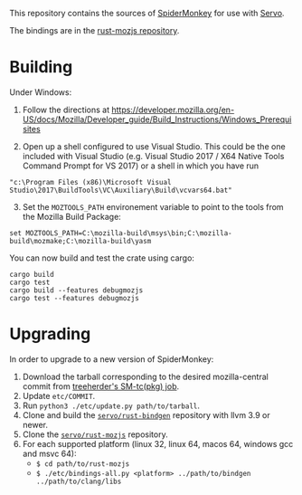 This repository contains the sources of [SpiderMonkey][sm] for use with
[Servo][s].

[sm]: https://developer.mozilla.org/en-US/docs/Mozilla/Projects/SpiderMonkey
[s]: https://servo.org/

The bindings are in the [rust-mozjs repository][r-m].

[r-m]: https://github.com/servo/rust-mozjs/

Building
========

Under Windows:

1. Follow the directions at
   https://developer.mozilla.org/en-US/docs/Mozilla/Developer_guide/Build_Instructions/Windows_Prerequisites

2. Open up a shell configured to use Visual Studio. This could be the
   one included with Visual Studio (e.g. Visual Studio 2017 / X64 Native
   Tools Command Prompt for VS 2017) or a shell in which you have run
```
"c:\Program Files (x86)\Microsoft Visual Studio\2017\BuildTools\VC\Auxiliary\Build\vcvars64.bat"
```

3. Set the `MOZTOOLS_PATH` environement variable to point to the tools from the Mozilla Build Package:
```
set MOZTOOLS_PATH=C:\mozilla-build\msys\bin;C:\mozilla-build\mozmake;C:\mozilla-build\yasm
```

You can now build and test the crate using cargo:
```
cargo build
cargo test
cargo build --features debugmozjs
cargo test --features debugmozjs
```

Upgrading
=========

In order to upgrade to a new version of SpiderMonkey:

1. Download the tarball corresponding to the desired mozilla-central commit
   from [treeherder's SM-tc(pkg) job][tc].
2. Update `etc/COMMIT`.
3. Run `python3 ./etc/update.py path/to/tarball`.
4. Clone and build the [`servo/rust-bindgen`][bindgen] repository with llvm 3.9
   or newer.
4. Clone the [`servo/rust-mozjs`][r-m] repository.
5. For each supported platform (linux 32, linux 64, macos 64, windows gcc and msvc 64):
    * `$ cd path/to/rust-mozjs`
    * `$ ./etc/bindings-all.py <platform> ../path/to/bindgen ../path/to/clang/libs`

[bindgen]: https://github.com/servo/rust-bindgen
[tc]: https://treeherder.mozilla.org/#/jobs?repo=mozilla-central&filter-searchStr=Linux%20x64%20opt%20Spider%20Monkey,%20submitted%20by%20taskcluster%20%5BTC%5D%20Spidermonkey%20Package%20SM-tc(pkg)
